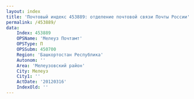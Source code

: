 ```yaml
---
layout: index
title: 'Почтовый индекс 453889: отделение почтовой связи Почты России'
permalink: /453889/
data:
    Index: 453889
    OPSName: 'Мелеуз Почтамт'
    OPSType: П
    OPSSubm: 450700
    Region: 'Башкортостан Республика'
    Autonom: ''
    Area: 'Мелеузовский район'
    City: Мелеуз
    City1: ''
    ActDate: '20120316'
    IndexOld: ''
---
```

